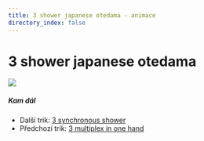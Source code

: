 ```yaml
---
title: 3 shower japanese otedama - animace
directory_index: false
---
```


# 3 shower japanese otedama

![](/animace/img/3-shower-japanese-otedama.gif)

##### Kam dál

- Další trik: [3 synchronous shower](3-synchronous-shower.html "Další trik 3 synchronous shower")
- Předchozí trik: [3 multiplex in one hand](3-multiplex-in-one-hand.html "Předchozí trik 3 multiplex in one hand")

